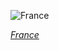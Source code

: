 
![France](https://www.gstatic.com/prettyearth/assets/full/1269.jpg)

*[France](https://www.google.com/maps/@48.862001,2.3473,19z/data=!3m1!1e3)*
